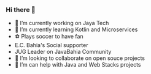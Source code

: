 ### Hi there 👋

<!--
**antoniolazaro/antoniolazaro** is a ✨ _special_ ✨ repository because its `README.md` (this file) appears on your GitHub profile.

-->


- 🔭 I’m currently working on Jaya Tech
- 🌱 I’m currently learning Kotlin and Microservices
- :soccer: Plays soccer to have fan
- E.C. Bahia's Social supporter
- JUG Leader on JavaBahia Community
- 👯 I’m looking to collaborate on open souce projects
- 🤔 I’m can help with Java and Web Stacks projects

